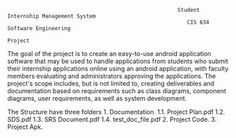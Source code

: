                                                           Student Internship Management System
                                                             CIS 634 Software Engineering
                                                                        Project

The goal of the project is to create an easy-to-use android application software that may be used to handle applications from students who submit their internship applications online using an android application, with faculty members evaluating and administrators approving the applications. The project's scope includes, but is not limited to, creating deliverables and documentation based on requirements such as class diagrams, component diagrams, user requirements, as well as system development.

The Structure have three folders 
                            1. Documentation.
														        1.1. Project Plan.pdf
																		1.2. SDS.pdf
																		1.3. SRS Document.pdf
																		1.4. test_doc_file.pdf
                            2. Project Code.
                            3. Project Apk. 


                        
